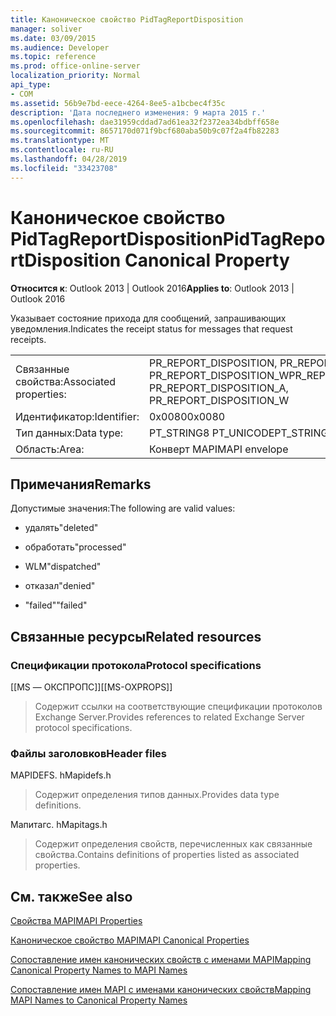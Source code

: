 ```yaml
---
title: Каноническое свойство PidTagReportDisposition
manager: soliver
ms.date: 03/09/2015
ms.audience: Developer
ms.topic: reference
ms.prod: office-online-server
localization_priority: Normal
api_type:
- COM
ms.assetid: 56b9e7bd-eece-4264-8ee5-a1bcbec4f35c
description: 'Дата последнего изменения: 9 марта 2015 г.'
ms.openlocfilehash: dae31959cddad7ad61ea32f2372ea34bdbff658e
ms.sourcegitcommit: 8657170d071f9bcf680aba50b9c07f2a4fb82283
ms.translationtype: MT
ms.contentlocale: ru-RU
ms.lasthandoff: 04/28/2019
ms.locfileid: "33423708"
---
```

# <a name="pidtagreportdisposition-canonical-property"></a><span data-ttu-id="d7f7e-103">Каноническое свойство PidTagReportDisposition</span><span class="sxs-lookup"><span data-stu-id="d7f7e-103">PidTagReportDisposition Canonical Property</span></span>

  
  
<span data-ttu-id="d7f7e-104">**Относится к**: Outlook 2013 | Outlook 2016</span><span class="sxs-lookup"><span data-stu-id="d7f7e-104">**Applies to**: Outlook 2013 | Outlook 2016</span></span> 
  
<span data-ttu-id="d7f7e-105">Указывает состояние прихода для сообщений, запрашивающих уведомления.</span><span class="sxs-lookup"><span data-stu-id="d7f7e-105">Indicates the receipt status for messages that request receipts.</span></span> 
  
|||
|:-----|:-----|
|<span data-ttu-id="d7f7e-106">Связанные свойства:</span><span class="sxs-lookup"><span data-stu-id="d7f7e-106">Associated properties:</span></span>  <br/> |<span data-ttu-id="d7f7e-107">PR_REPORT_DISPOSITION, PR_REPORT_DISPOSITION_A PR_REPORT_DISPOSITION_W</span><span class="sxs-lookup"><span data-stu-id="d7f7e-107">PR_REPORT_DISPOSITION, PR_REPORT_DISPOSITION_A, PR_REPORT_DISPOSITION_W</span></span>  <br/> |
|<span data-ttu-id="d7f7e-108">Идентификатор:</span><span class="sxs-lookup"><span data-stu-id="d7f7e-108">Identifier:</span></span>  <br/> |<span data-ttu-id="d7f7e-109">0x0080</span><span class="sxs-lookup"><span data-stu-id="d7f7e-109">0x0080</span></span>  <br/> |
|<span data-ttu-id="d7f7e-110">Тип данных:</span><span class="sxs-lookup"><span data-stu-id="d7f7e-110">Data type:</span></span>  <br/> |<span data-ttu-id="d7f7e-111">PT_STRING8 PT_UNICODE</span><span class="sxs-lookup"><span data-stu-id="d7f7e-111">PT_STRING8, PT_UNICODE</span></span>  <br/> |
|<span data-ttu-id="d7f7e-112">Область:</span><span class="sxs-lookup"><span data-stu-id="d7f7e-112">Area:</span></span>  <br/> |<span data-ttu-id="d7f7e-113">Конверт MAPI</span><span class="sxs-lookup"><span data-stu-id="d7f7e-113">MAPI envelope</span></span>  <br/> |
   
## <a name="remarks"></a><span data-ttu-id="d7f7e-114">Примечания</span><span class="sxs-lookup"><span data-stu-id="d7f7e-114">Remarks</span></span>

<span data-ttu-id="d7f7e-115">Допустимые значения:</span><span class="sxs-lookup"><span data-stu-id="d7f7e-115">The following are valid values:</span></span>
  
- <span data-ttu-id="d7f7e-116">удалять</span><span class="sxs-lookup"><span data-stu-id="d7f7e-116">"deleted"</span></span>
    
- <span data-ttu-id="d7f7e-117">обработать</span><span class="sxs-lookup"><span data-stu-id="d7f7e-117">"processed"</span></span>
    
- <span data-ttu-id="d7f7e-118">WLM</span><span class="sxs-lookup"><span data-stu-id="d7f7e-118">"dispatched"</span></span>
    
- <span data-ttu-id="d7f7e-119">отказал</span><span class="sxs-lookup"><span data-stu-id="d7f7e-119">"denied"</span></span>
    
- <span data-ttu-id="d7f7e-120">"failed"</span><span class="sxs-lookup"><span data-stu-id="d7f7e-120">"failed"</span></span>
    
## <a name="related-resources"></a><span data-ttu-id="d7f7e-121">Связанные ресурсы</span><span class="sxs-lookup"><span data-stu-id="d7f7e-121">Related resources</span></span>

### <a name="protocol-specifications"></a><span data-ttu-id="d7f7e-122">Спецификации протокола</span><span class="sxs-lookup"><span data-stu-id="d7f7e-122">Protocol specifications</span></span>

<span data-ttu-id="d7f7e-123">[[MS — ОКСПРОПС]]</span><span class="sxs-lookup"><span data-stu-id="d7f7e-123">[[MS-OXPROPS]]</span></span> 
  
> <span data-ttu-id="d7f7e-124">Содержит ссылки на соответствующие спецификации протоколов Exchange Server.</span><span class="sxs-lookup"><span data-stu-id="d7f7e-124">Provides references to related Exchange Server protocol specifications.</span></span>
    
### <a name="header-files"></a><span data-ttu-id="d7f7e-125">Файлы заголовков</span><span class="sxs-lookup"><span data-stu-id="d7f7e-125">Header files</span></span>

<span data-ttu-id="d7f7e-126">MAPIDEFS. h</span><span class="sxs-lookup"><span data-stu-id="d7f7e-126">Mapidefs.h</span></span>
  
> <span data-ttu-id="d7f7e-127">Содержит определения типов данных.</span><span class="sxs-lookup"><span data-stu-id="d7f7e-127">Provides data type definitions.</span></span>
    
<span data-ttu-id="d7f7e-128">Мапитагс. h</span><span class="sxs-lookup"><span data-stu-id="d7f7e-128">Mapitags.h</span></span>
  
> <span data-ttu-id="d7f7e-129">Содержит определения свойств, перечисленных как связанные свойства.</span><span class="sxs-lookup"><span data-stu-id="d7f7e-129">Contains definitions of properties listed as associated properties.</span></span>
    
## <a name="see-also"></a><span data-ttu-id="d7f7e-130">См. также</span><span class="sxs-lookup"><span data-stu-id="d7f7e-130">See also</span></span>



[<span data-ttu-id="d7f7e-131">Свойства MAPI</span><span class="sxs-lookup"><span data-stu-id="d7f7e-131">MAPI Properties</span></span>](mapi-properties.md)
  
[<span data-ttu-id="d7f7e-132">Каноническое свойство MAPI</span><span class="sxs-lookup"><span data-stu-id="d7f7e-132">MAPI Canonical Properties</span></span>](mapi-canonical-properties.md)
  
[<span data-ttu-id="d7f7e-133">Сопоставление имен канонических свойств с именами MAPI</span><span class="sxs-lookup"><span data-stu-id="d7f7e-133">Mapping Canonical Property Names to MAPI Names</span></span>](mapping-canonical-property-names-to-mapi-names.md)
  
[<span data-ttu-id="d7f7e-134">Сопоставление имен MAPI с именами канонических свойств</span><span class="sxs-lookup"><span data-stu-id="d7f7e-134">Mapping MAPI Names to Canonical Property Names</span></span>](mapping-mapi-names-to-canonical-property-names.md)

